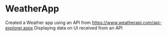 # WeatherApp
Created a Weather app using an API from https://www.weatherapi.com/api-explorer.aspx
Displaying data on UI received from an API

